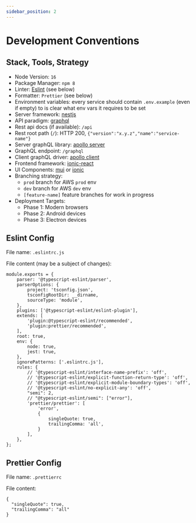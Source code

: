 ```yaml
---
sidebar_position: 2
---
```


# Development Conventions

## Stack, Tools, Strategy

- Node Version: `16`
- Package Manager: `npm 8`
- Linter: [Eslint](https://eslint.org/) (see below)
- Formatter: `Prettier` (see below)
- Environment variables: every service should contain `.env.example` (even if empty) to is clear what env vars it requires to be set
- Server framework: [nestjs](https://nestjs.com/)
- API paradigm: [graphql](https://graphql.org/)
- Rest api docs (if available): `/api`
- Rest root path (`/`): HTTP 200, `{"version":"x.y.z","name":"service-name"}`
- Server graphQL library: [apollo server](https://www.apollographql.com/docs/apollo-server/)
- GraphQL endpoint: `/graphql`
- Client graphQL driver: [apollo client](https://www.apollographql.com/docs/react/)
- Frontend framework: [ionic-react](https://ionicframework.com/docs/react)
- UI Components: [mui](https://mui.com/) or [ionic](https://ionicframework.com/docs/components)
- Branching strategy:
  - `prod` branch for AWS `prod` env
  - `dev` branch for AWS `dev` env
  - `[feature-name]` feature branches for work in progress
- Deployment Targets:
  - Phase 1: Modern browsers
  - Phase 2: Android devices
  - Phase 3: Electron devices

## Eslint Config

File name: `.eslintrc.js`

File content (may be a subject of changes):

```
module.exports = {
    parser: '@typescript-eslint/parser',
    parserOptions: {
        project: 'tsconfig.json',
        tsconfigRootDir: __dirname,
        sourceType: 'module',
    },
    plugins: ['@typescript-eslint/eslint-plugin'],
    extends: [
        'plugin:@typescript-eslint/recommended',
        'plugin:prettier/recommended',
    ],
    root: true,
    env: {
        node: true,
        jest: true,
    },
    ignorePatterns: ['.eslintrc.js'],
    rules: {
        // '@typescript-eslint/interface-name-prefix': 'off',
        // '@typescript-eslint/explicit-function-return-type': 'off',
        // '@typescript-eslint/explicit-module-boundary-types': 'off',
        // '@typescript-eslint/no-explicit-any': 'off',
        "semi": 2,
        // "@typescript-eslint/semi": ["error"],
        'prettier/prettier': [
            'error',
            {
                singleQuote: true,
                trailingComma: 'all',
            }
        ],
    },
};
```

## Prettier Config

File name: `.prettierrc`

File content:

```
{
  "singleQuote": true,
  "trailingComma": "all"
}
```
